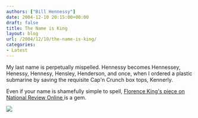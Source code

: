 ```yaml
---
authors: ["Bill Hennessy"]
date: 2004-12-10 20:15:00+00:00
draft: false
title: The Name is King
layout: blog
url: /2004/12/10/the-name-is-king/
categories:
- Latest
---
```


My last name is perpetually mispelled. Hennessy becomes Hennessey, Henessy, Hennesy, Hensley, Henderson, and once, when I ordered a plastic submarine by saving the requisite Cap'n Crunch box tops, Kennerly.




Even if your name is shamefully simple to spell, [Florence King's piece on National Review Online ](https://www.nationalreview.com/king/king200412091454.asp)is a gem. 

![](https://blog.billhennessy.com/aggbug.aspx?PostID=846)

